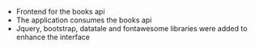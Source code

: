 - Frontend for the books api 
- The application consumes the books api
- Jquery, bootstrap, datatale and fontawesome libraries were added to enhance the interface